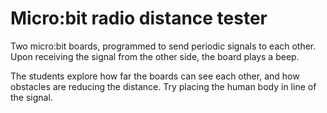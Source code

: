 # Micro:bit radio distance tester

Two micro:bit boards, programmed to send periodic signals to each other. Upon receiving the signal from the other side, the board plays a beep.

The students explore how far the boards can see each other, and how obstacles are reducing the distance. Try placing the human body in line of the signal.
